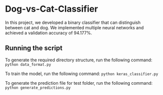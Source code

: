 # Dog-vs-Cat-Classifier

In this project, we developed a binary classifier that can distinguish between cat and dog. We implemented multiple neural networks and achieved a validation accuracy of 94.177%. 

## Running the script

To generate the required directory structure, run the following command:
```python data_format.py ```

To train the model, run the following command:
```python keras_classifier.py ```

To generate the prediction file for test folder, run the following command:
```python generate_predictions.py ```
